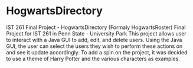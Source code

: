 # HogwartsDirectory
IST 261 Final Project - HogwartsDirectory (Formaly HogwartsRoster)
Final Project for IST 261 in Penn State - University Park
This project allows user to interact with a Java GUI to add, edit, and delete users.
Using the Java GUI, the user can select the users they wish to perform these actions on and see it update accordingly.
To add a spin on the project, it was decided to use a theme of Harry Potter and the various characters as examples.
